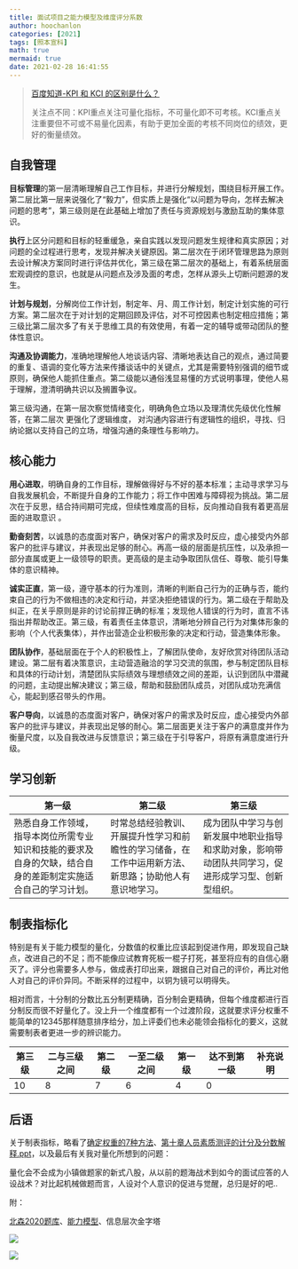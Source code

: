 ```yaml
---
title: 面试项目之能力模型及维度评分系数
author: hoochanlon
categories: [2021]
tags: [照本宣科]
math: true
mermaid: true
date: 2021-02-28 16:41:55
---
```


> [百度知道-KPI 和 KCI 的区别是什么？](https://zhidao.baidu.com/question/298262752.html)
>
> 关注点不同：KPI重点关注可量化指标，不可量化即不可考核。KCI重点关注重要但不可或不易量化因素，有助于更加全面的考核不同岗位的绩效，更好的衡量绩效。

<!-- more -->

## 自我管理

**目标管理**的第一层清晰理解自己工作目标，并进行分解规划，围绕目标开展工作。第二层比第一层来说强化了“毅力”，但实质上是强化“以问题为导向，怎样去解决问题的思考”，第三级则是在此基础上增加了责任与资源规划与激励互助的集体意识。

**执行**上区分问题和目标的轻重缓急，亲自实践以发现问题发生规律和真实原因；对问题的全过程进行思考，发现并解决关键原因。第二层次在于闭环管理思路为原则去设计解决方案同时进行评估并优化，第三级在第二层次的基础上，有着系统层面宏观调控的意识，也就是从问题点及涉及面的考虑，怎样从源头上切断问题源的发生。

**计划与规划**，分解岗位工作计划，制定年、月、周工作计划，制定计划实施的可行方案。第二层次在于对计划的定期回顾及评估，对不可控因素也制定相应措施；第三级比第二层次多了有关于思维工具的有效使用，有着一定的辅导或带动团队的整体性意识。

**沟通及协调能力**，准确地理解他人地谈话内容、清晰地表达自己的观点，通过简要的重复、语调的变化等方法来传播谈话中的关键点，尤其是需要特别强调的细节或原则，确保他人能抓住重点。第二级能以通俗浅显易懂的方式说明事理，使他人易于理解，澄清明确共识以及搁置争议。

第三级沟通，在第一层次察觉情绪变化，明确角色立场以及理清优先级优化性解答，在第二层次 更强化了逻辑维度， 对沟通内容进行有逻辑性的组织，寻找、归纳论据以支持自己的立场，增强沟通的条理性与影响力。

## 核心能力

**用心进取**，明确自身的工作目标，理解做得好与不好的基本标准；主动寻求学习与自我发展机会，不断提升自身的工作能力；将工作中困难与障碍视为挑战。第二层次在于反思，结合持间期可完成，但续性难度高的目标，反向推动自我有着更高层面的进取意识 。

**勤奋刻苦**，以诚恳的态度面对客户，确保对客户的需求及时反应，虚心接受内外部客户的批评与建议，并表现出足够的耐心。再高一级的层面是抗压性，以及承担一部分直属或更上一级领导的职责。更高级的是主动争取团队信任、尊敬、能引导集体的意识精神。

**诚实正直**，第一级，遵守基本的行为准则，清晰的判断自己行为的正确与否，能约束自己的行为不做相违的决定和行动，并坚决拒绝错误的行为。第二级在于帮助及纠正，在关乎原则是非的讨论前捍正确的标准；发现他人错误的行为时，直言不讳指出并帮助改正。第三级，有着责任主体意识，清晰地分辨自己行为对集体形象的影响（个人代表集体），并作出营造企业积极形象的决定和行动，营造集体形象。

**团队协作**，基础层面在于个人的积极性上，了解团队使命，友好欣赏对待团队活动建设。第二层有着决策意识，主动营造融洽的学习交流的氛围，参与制定团队目标和具体的行动计划，清楚团队实际绩效与理想绩效之间的差距，认识到团队中潜藏的问题，主动提出解决建议；第三级，帮助和鼓励团队成员，对团队成功充满信心，能起到感召带头的作用。

**客户导向**，以诚恳的态度面对客户，确保对客户的需求及时反应，虚心接受内外部客户的批评与建议，并表现出足够的耐心。第二层面更关注于客户的满意度并作为衡量尺度，以及自我改进与反馈意识；第三级在于引导客户，将原有满意度进行升级。

## 学习创新

| 第一级                                                       | 第二级                                                       | 第三级                                                       |
| ------------------------------------------------------------ | ------------------------------------------------------------ | ------------------------------------------------------------ |
| 熟悉自身工作领域，指导本岗位所需专业知识和技能的要求及自身的欠缺，结合自身的差距制定实施适合自己的学习计划。 | 时常总结经验教训、开展提升性学习和前瞻性的学习储备，在工作中运用新方法、新思路；协助他人有意识地学习。 | 成为团队中学习与创新发展中地职业指导和求助对象，影响带动团队共同学习，促进形成学习型、创新型组织。 |

## 制表指标化

特别是有关于能力模型的量化，分数值的权重比应该起到促进作用，即发现自己缺点，改进自己的不足；而不能像应试教育死板一棍子打死，甚至将应有的自信心磨灭了。评分也需要多人参与，做成表打印出来，跟据自己对自己的评价，再比对他人对自己的评价异同。不断采样的过程中，以铜为镜可以明得失。

相对而言，十分制的分数比五分制更精确，百分制会更精确，但每个维度都进行百分制反而很不好量化了。没上升一个维度都有一个过渡阶段，这就要求评分权重不能简单的12345那样随意排序给分，加上评委们也未必能领会指标化的要义，这就需要制表者更进一步的辨识能力。

| 第三级 | 二与三级之间 | 第二级 | 一至二级之间 | 第一级 | 达不到第一级 | 补充说明 |
| ------ | ------------ | ------ | ------------ | ------ | ------------ | -------- |
| 10     | 8            | 7      | 6            | 4      | 0            |          |

## 后语

关于制表指标，略看了[确定权重的7种方法](https://wenku.baidu.com/view/b1c90610bed126fff705cc1755270722192e5929.html)、[第十章人员素质测评的计分及分数解释.ppt](https://max.book118.com/html/2018/1209/7015106142001163.shtm)，以及最后有关我对量化所想到的问题：

量化会不会成为小镇做题家的新式八股，从以前的题海战术到如今的面试应答的人设战术？对比起机械做题而言，人设对个人意识的促进与觉醒，总归是好的吧..

附：

[北森2020题库](https://wwa.lanzous.com/iKUVDlfpxgf)、[能力模型](https://wwa.lanzous.com/iJi3ulglcuf)、信息层次金字塔

![](https://i.loli.net/2021/02/10/c2TdNtF7YnP4zXm.png)

![](https://i.loli.net/2021/03/07/NZ4Rf6nFGbcwhWg.png)
